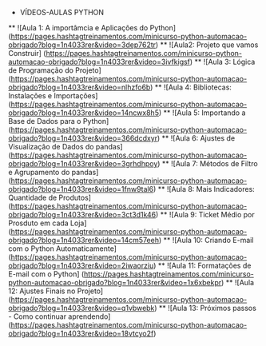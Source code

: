 * VÍDEOS-AULAS PYTHON 

** ![Aula 1: A importâmcia e Aplicações do Python]
(https://pages.hashtagtreinamentos.com/minicurso-python-automacao-obrigado?blog=1n4033rer&video=3dep762tr)
** ![Aula2: Projeto que vamos Construir]
(https://pages.hashtagtreinamentos.com/minicurso-python-automacao-obrigado?blog=1n4033rer&video=3ivfkigsf)
** ![Aula 3: Lógica de Programação do Projeto]
(https://pages.hashtagtreinamentos.com/minicurso-python-automacao-obrigado?blog=1n4033rer&video=nlhzfo6b)
** ![Aula 4: Bibliotecas: Instalações e Importações]
(https://pages.hashtagtreinamentos.com/minicurso-python-automacao-obrigado?blog=1n4033rer&video=14ncwx8h5)
** ![Aula 5: Importando a Base de Dados para o Python]
(https://pages.hashtagtreinamentos.com/minicurso-python-automacao-obrigado?blog=1n4033rer&video=366dcdxyr)
** ![Aula 6: Ajustes de Visualização de Dados do pandas]
(https://pages.hashtagtreinamentos.com/minicurso-python-automacao-obrigado?blog=1n4033rer&video=3grhdhpoy)
** ![Aula 7: Métodos de Filtro e Agrupamento do pandas]
(https://pages.hashtagtreinamentos.com/minicurso-python-automacao-obrigado?blog=1n4033rer&video=1fnw9tal6)
** ![Aula 8: Mais Indicadores: Quantidade de Produtos]
(https://pages.hashtagtreinamentos.com/minicurso-python-automacao-obrigado?blog=1n4033rer&video=3ct3d1k46)
** ![Aula 9: Ticket Médio por Prosduto em cada Loja]
(https://pages.hashtagtreinamentos.com/minicurso-python-automacao-obrigado?blog=1n4033rer&video=14cm57eeh)
** ![Aula 10: Criando E-mail com o Python Automaticamente]
(https://pages.hashtagtreinamentos.com/minicurso-python-automacao-obrigado?blog=1n4033rer&video=2iwaorziu)
** ![Aula 11: Formatações de E-mail com o Python]
(https://pages.hashtagtreinamentos.com/minicurso-python-automacao-obrigado?blog=1n4033rer&video=1x6xbekpr)
** ![Aula 12: Ajustes Finais no Projeto]
(https://pages.hashtagtreinamentos.com/minicurso-python-automacao-obrigado?blog=1n4033rer&video=q1vbwebk)
** ![Aula 13: Próximos passos - Como continuar aprendendo]
(https://pages.hashtagtreinamentos.com/minicurso-python-automacao-obrigado?blog=1n4033rer&video=18vtcyo2f)
